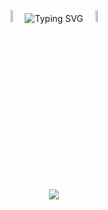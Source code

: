 <p align="center">
  <img src="https://github.com/user-attachments/assets/420d31a4-3707-4ad2-a490-73451a9b4575" width="7%" >
  <img src="https://readme-typing-svg.demolab.com?font=Fira+Code&pause=1000&center=true&vCenter=true&color=3b96dc&width=400&lines=Hello+there!;Welcome+to+my+profile!;" alt="Typing SVG" />
  <img src="https://github.com/user-attachments/assets/420d31a4-3707-4ad2-a490-73451a9b4575" width="7%">
</p>
<p align="center">
  <img id="preview" src="https://komarev.com/ghpvc/?username=craigf-svg&color=grey">
</p>


